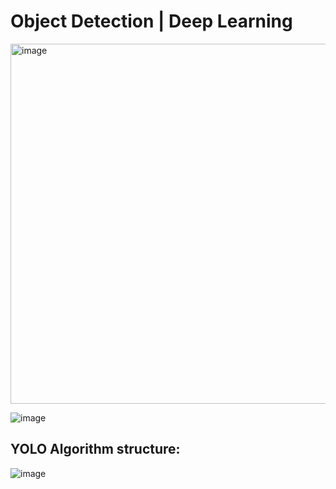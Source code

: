 # Object Detection | Deep Learning
<img width="576" alt="image" src="https://github.com/philoma/Object-Detection-Deep-Learning/assets/87674698/ef47a7fe-c3a5-4e5e-bd51-af39c5616c10">

![image](https://github.com/philoma/Object-Detection-Deep-Learning/assets/87674698/ea77e277-f1d8-4628-bb12-e343c99d06e2)

<h2>YOLO Algorithm structure:</h2>

![image](https://github.com/philoma/Object-Detection-Deep-Learning/assets/87674698/ee0c8c7f-14bd-45cf-9935-3aa06c8d170c)
